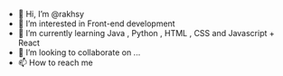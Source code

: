 - 👋 Hi, I’m @rakhsy
- 👀 I’m interested in Front-end development
- 🌱 I’m currently learning Java , Python , HTML , CSS and Javascript + React
- 💞️ I’m looking to collaborate on ...
- 📫 How to reach me 

<!---
rakhsy/rakhsy is a ✨ special ✨ repository because its `README.md` (this file) appears on your GitHub profile.
You can click the Preview link to take a look at your changes.
--->
